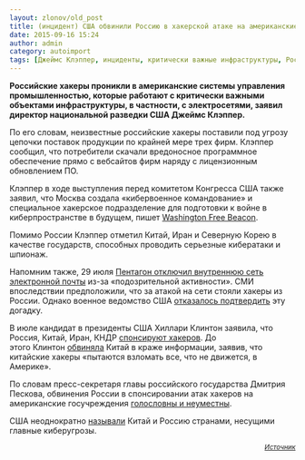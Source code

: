 ```yaml
---
layout: zlonov/old_post
title: (инцидент) США обвинили Россию в хакерской атаке на американские системы управления промышленностью
date: 2015-09-16 15:24
author: admin
category: autoimport
tags: [Джеймс Клэппер, инциденты, критически важные инфраструктуры, Россия, США, электросеть]
---
```

<b>Российские хакеры проникли в американские системы управления промышленностью, которые работают с критически важными объектами инфраструктуры, в частности, с электросетями, заявил директор национальной разведки США Джеймс Клэппер.</b>

По его словам, неизвестные российские хакеры поставили под угрозу цепочки поставок продукции по крайней мере трех фирм. Клэппер сообщил, что потребители скачали вредоносное программное обеспечение прямо с вебсайтов фирм наряду с лицензионным обновлением ПО.

Клэппер в ходе выступления перед комитетом Конгресса США также заявил, что Москва создала «кибервоенное командование» и специальное хакерское подразделение для подготовки к войне в киберпространстве в будущем, пишет <a href="http://freebeacon.com/issues/dni-russians-hacked-u-s-industrial-control-nets/" rel="noreferrer" data-jsbanchorprepared="FA0Rm8UaWfYuMQV">Washington Free Beacon</a>.

Помимо России Клэппер отметил Китай, Иран и Северную Корею в качестве государств, способных проводить серьезные кибератаки и шпионаж.

Напомним также, 29 июля <a href="http://www.vz.ru/news/2015/7/29/758407.html" rel="noreferrer">Пентагон отключил внутреннюю сеть электронной почты</a> из-за «подозрительной активности». СМИ впоследствии предположили, что за атакой на сети стояли хакеры из России. Однако военное ведомство США <a href="http://vz.ru/news/2015/8/7/759991.html" rel="noreferrer">отказалось подтвердить</a> эту догадку.

В июле кандидат в президенты США Хиллари Клинтон заявила, что Россия, Китай, Иран, КНДР <a href="http://vz.ru/news/2015/7/8/754964.html" rel="noreferrer">спонсируют хакеров</a>. До этого Клинтон <a href="http://vz.ru/news/2015/7/5/754423.html" rel="noreferrer">обвиняла</a> Китай в краже информации, заявив, что китайские хакеры «пытаются взломать все, что не движется, в Америке».

По словам пресс-секретаря главы российского государства Дмитрия Пескова, обвинения России в спонсировании атак хакеров на американские госучреждения <a href="http://vz.ru/news/2015/7/8/755053.html" rel="noreferrer">голословны и неуместны</a>.

США неоднократно <a href="http://vz.ru/news/2015/2/14/729617.html" rel="noreferrer">называли</a> Китай и Россию странами, несущими главные киберугрозы.

<p style="text-align: right;"><sub><em><a href="http://vz.ru/news/2015/9/16/767261.html" target="_blank">Источник</a></em></sub>
